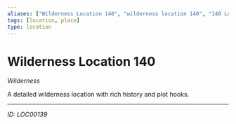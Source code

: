 ```yaml
---
aliases: ["Wilderness Location 140", "wilderness location 140", "140 Location Wilderness"]
tags: [location, place]
type: location
---
```


# Wilderness Location 140

*Wilderness*

A detailed wilderness location with rich history and plot hooks.

---
*ID: LOC00139*